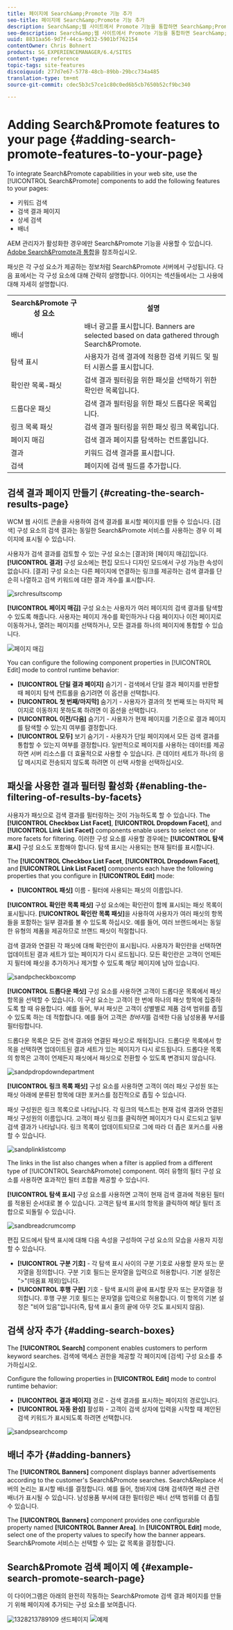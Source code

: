 ```yaml
---
title: 페이지에 Search&amp;Promote 기능 추가
seo-title: 페이지에 Search&amp;Promote 기능 추가
description: Search&amp;웹 사이트에서 Promote 기능을 통합하면 Search&amp;Promote 구성 요소를 사용하여 키워드 검색, 검색 결과 페이지 검색 개선 및 배너와 같은 기능을 페이지에 추가할 수 있습니다.
seo-description: Search&amp;웹 사이트에서 Promote 기능을 통합하면 Search&amp;Promote 구성 요소를 사용하여 키워드 검색, 검색 결과 페이지 검색 개선 및 배너와 같은 기능을 페이지에 추가할 수 있습니다.
uuid: 8831aa56-9d7f-44ca-9d32-5901bf762154
contentOwner: Chris Bohnert
products: SG_EXPERIENCEMANAGER/6.4/SITES
content-type: reference
topic-tags: site-features
discoiquuid: 277d7e67-5778-48cb-89bb-29bcc734a485
translation-type: tm+mt
source-git-commit: cdec5b3c57ce1c80c0ed6b5cb7650b52cf9bc340

---
```



# Adding Search&amp;Promote features to your page {#adding-search-promote-features-to-your-page}

To integrate Search&amp;Promote capabilities in your web site, use the [!UICONTROL Search&amp;Promote] components to add the following features to your pages:

* 키워드 검색
* 검색 결과 페이지
* 상세 검색
* 배너

AEM 관리자가 활성화한 경우에만 Search&amp;Promote 기능을 사용할 수 있습니다. [Adobe Search&amp;Promote과 통합](/help/sites-administering/search-and-promote.md)을 참조하십시오.

패싯은 각 구성 요소가 제공하는 정보처럼 Search&amp;Promote 서버에서 구성됩니다. 다음 표에서는 각 구성 요소에 대해 간략히 설명합니다. 이어지는 섹션들에서는 그 사용에 대해 자세히 설명합니다.

<table> 
 <tbody> 
  <tr> 
   <th>Search&amp;Promote 구성 요소</th> 
   <th>설명</th> 
  </tr> 
  <tr> 
   <td>배너</td> 
   <td>배너 광고를 표시합니다. Banners are selected based on data gathered through Search&amp;Promote.<br /> </td> 
  </tr> 
  <tr> 
   <td>탐색 표시</td> 
   <td>사용자가 검색 결과에 적용한 검색 키워드 및 필터 시퀀스를 표시합니다.</td> 
  </tr> 
  <tr> 
   <td>확인란 목록-패싯</td> 
   <td>검색 결과 필터링을 위한 패싯을 선택하기 위한 확인란 목록입니다.</td> 
  </tr> 
  <tr> 
   <td>드롭다운 패싯</td> 
   <td>검색 결과 필터링을 위한 패싯 드롭다운 목록입니다.</td> 
  </tr> 
  <tr> 
   <td>링크 목록 패싯</td> 
   <td>검색 결과 필터링을 위한 패싯 링크 목록입니다.</td> 
  </tr> 
  <tr> 
   <td>페이지 매김</td> 
   <td>검색 결과 페이지를 탐색하는 컨트롤입니다.</td> 
  </tr> 
  <tr> 
   <td>결과</td> 
   <td>키워드 검색 결과를 표시합니다.</td> 
  </tr> 
  <tr> 
   <td>검색</td> 
   <td>페이지에 검색 필드를 추가합니다.</td> 
  </tr> 
 </tbody> 
</table>

## 검색 결과 페이지 만들기 {#creating-the-search-results-page}

WCM 웹 사이트 콘솔을 사용하여 검색 결과를 표시할 페이지를 만들 수 있습니다. [검색] 구성 요소의 검색 결과는 동일한 Search&amp;Promote 서비스를 사용하는 경우 이 페이지에 표시될 수 있습니다.

사용자가 검색 결과를 검토할 수 있는 구성 요소는 [결과]와 [페이지 매김]입니다. **[!UICONTROL 결과]** 구성 요소에는 편집 모드나 디자인 모드에서 구성 가능한 속성이 없습니다.  [결과] 구성 요소는 다른 페이지에 연결하는 링크를 제공하는 검색 결과를 단순히 나열하고 검색 키워드에 대한 결과 개수를 표시합니다.

![srchresultscomp](assets/srchresultscomp.png)

**[!UICONTROL 페이지 매김]** 구성 요소는 사용자가 여러 페이지의 검색 결과를 탐색할 수 있도록 해줍니다. 사용자는 페이지 개수를 확인하거나 다음 페이지나 이전 페이지로 이동하거나, 열려는 페이지를 선택하거나, 모든 결과를 하나의 페이지에 통합할 수 있습니다.

![페이지 매김](assets/srchpagination.png)

You can configure the following component properties in [!UICONTROL Edit] mode to control runtime behavior:

* **[!UICONTROL 단일 결과 페이지]** 숨기기 - 검색에서 단일 결과 페이지를 반환할 때 페이지 탐색 컨트롤을 숨기려면 이 옵션을 선택합니다.
* **[!UICONTROL 첫 번째/마지막]** 숨기기 - 사용자가 결과의 첫 번째 또는 마지막 페이지로 이동하지 못하도록 하려면 이 옵션을 선택합니다.
* **[!UICONTROL 이전/다음]** 숨기기 - 사용자가 현재 페이지를 기준으로 결과 페이지를 탐색할 수 있는지 여부를 결정합니다.
* **[!UICONTROL 모두]** 보기 숨기기 - 사용자가 단일 페이지에서 모든 검색 결과를 통합할 수 있는지 여부를 결정합니다. 일반적으로 페이지를 사용하는 데이터를 제공하면 서버 리소스를 더 효율적으로 사용할 수 있습니다. 큰 데이터 세트가 하나의 응답 메시지로 전송되지 않도록 하려면 이 선택 사항을 선택하십시오.

## 패싯을 사용한 결과 필터링 활성화 {#enabling-the-filtering-of-results-by-facets}

사용자가 패싯으로 검색 결과를 필터링하는 것이 가능하도록 할 수 있습니다. The **[!UICONTROL Checkbox List Facet]**, **[!UICONTROL Dropdown Facet]**, and **[!UICONTROL Link List Facet]** components enable users to select one or more facets for filtering. 이러한 구성 요소를 사용할 경우에는 **[!UICONTROL 탐색 표시]** 구성 요소도 포함해야 합니다. 탐색 표시는 사용되는 현재 필터를 표시합니다.

The **[!UICONTROL Checkbox List Facet**, **[!UICONTROL Dropdown Facet]**, and **[!UICONTROL Link List Facet]** components each have the following properties that you configure in **[!UICONTROL Edit]** mode:

* **[!UICONTROL 패싯]** 이름 - 필터에 사용되는 패싯의 이름입니다.

**[!UICONTROL 확인란 목록 패싯]** 구성 요소에는 확인란이 함께 표시되는 패싯 목록이 표시됩니다. **[!UICONTROL 확인란 목록 패싯]**&#x200B;을 사용하여 사용자가 여러 패싯의 항목들을 포함하는 일부 결과를 볼 수 있도록 하십시오. 예를 들어, 여러 브랜드에서는 동일한 유형의 제품을 제공하므로 브랜드 패싯이 적절합니다.

검색 결과와 연결된 각 패싯에 대해 확인란이 표시됩니다. 사용자가 확인란을 선택하면 업데이트된 결과 세트가 있는 페이지가 다시 로드됩니다. 모든 확인란은 고객이 언제든지 필터에 패싯을 추가하거나 제거할 수 있도록 해당 페이지에 남아 있습니다.

![sandpcheckboxcomp](assets/sandpcheckboxcomp.png)

**[!UICONTROL 드롭다운 패싯]** 구성 요소를 사용하면 고객이 드롭다운 목록에서 패싯 항목을 선택할 수 있습니다. 이 구성 요소는 고객이 한 번에 하나의 패싯 항목에 집중하도록 할 때 유용합니다. 예를 들어, 부서 패싯은 고객이 성별별로 제품 검색 범위를 좁힐 수 있도록 하는 데 적합합니다. 예를 들어 고객은 *청바지*&#x200B;를 검색한 다음 남성용품 부서를 필터링합니다.

드롭다운 목록은 모든 검색 결과와 연결된 패싯으로 채워집니다. 드롭다운 목록에서 항목을 선택하면 업데이트된 결과 세트가 있는 페이지가 다시 로드됩니다. 드롭다운 목록의 항목은 고객이 언제든지 패싯에서 패싯으로 전환할 수 있도록 변경되지 않습니다.

![sandpdropdowndepartment](assets/sandpdropdowndepartment.png)

**[!UICONTROL 링크 목록 패싯]** 구성 요소를 사용하면 고객이 여러 패싯 구성원 또는 패싯 아래에 분류된 항목에 대한 포커스를 점진적으로 좁힐 수 있습니다.

패싯 구성원은 링크 목록으로 나타납니다. 각 링크의 텍스트는 현재 검색 결과와 연결된 패싯 구성원의 이름입니다. 고객이 패싯 링크를 클릭하면 페이지가 다시 로드되고 일부 검색 결과가 나타납니다. 링크 목록이 업데이트되므로 그에 따라 더 좁은 포커스를 사용할 수 있습니다.

![sandplinklistcomp](assets/sandplinklistcomp.png)

The links in the list also changes when a filter is applied from a different type of [!UICONTROL Search&amp;Promote] component. 여러 유형의 필터 구성 요소를 사용하면 효과적인 필터 조합을 제공할 수 있습니다.

**[!UICONTROL 탐색 표시]** 구성 요소를 사용하면 고객이 현재 검색 결과에 적용된 필터를 적용된 순서대로 볼 수 있습니다. 고객은 탐색 표시의 항목을 클릭하여 해당 필터 조합으로 되돌릴 수 있습니다.

![sandbreadcrumcomp](assets/sandpbreadcrumbcomp.png)

편집 모드에서 탐색 표시에 대해 다음 속성을 구성하여 구성 요소의 모습을 사용자 지정할 수 있습니다.

* **[!UICONTROL 구분 기호]** - 각 탐색 표시 사이의 구분 기호로 사용할 문자 또는 문자열을 정의합니다. 구분 기호 필드는 문자열을 입력으로 허용합니다. 기본 설정은 &quot;>&quot;(따옴표 제외)입니다.
* **[!UICONTROL 후행 구분]** 기호 - 탐색 표시의 끝에 표시할 문자 또는 문자열을 정의합니다. 후행 구분 기호 필드는 문자열을 입력으로 허용합니다. 이 항목의 기본 설정은 &quot;비어 있음&quot;입니다(즉, 탐색 표시 줄의 끝에 아무 것도 표시되지 않음).

## 검색 상자 추가 {#adding-search-boxes}

The **[!UICONTROL Search]** component enables customers to perform keyword searches. 검색에 액세스 권한을 제공할 각 페이지에 [검색] 구성 요소를 추가하십시오.

Configure the following properties in **[!UICONTROL Edit]** mode to control runtime behavior:

* **[!UICONTROL 결과 페이지]** 경로 - 검색 결과를 표시하는 페이지의 경로입니다.
* **[!UICONTROL 자동 완성]** 활성화 - 고객이 검색 상자에 입력을 시작할 때 제안된 검색 키워드가 표시되도록 하려면 선택합니다.

![sandpsearchcomp](assets/sandpsearchcomp.png)

## 배너 추가 {#adding-banners}

The **[!UICONTROL Banners]** component displays banner advertisements according to the customer&#39;s Search&amp;Promote searches. Search&amp;Replace 서버의 논리는 표시할 배너를 결정합니다. 예를 들어, 청바지에 대해 검색하면 패션 관련 배너가 표시될 수 있습니다. 남성용품 부서에 대한 필터링은 배너 선택 범위를 더 좁힐 수 있습니다.

The **[!UICONTROL Banners]** component provides one configurable property named **[!UICONTROL Banner Area]**. In **[!UICONTROL Edit]** mode, select one of the property values to specify how the banner appears. Search&amp;Promote 서비스는 선택할 수 있는 값 목록을 결정합니다.

## Search&amp;Promote 검색 페이지 예 {#example-search-promote-search-page}

이 다이어그램은 아래의 완전히 작동하는 Search&amp;Promote 검색 결과 페이지를 만들기 위해 페이지에 추가되는 구성 요소를 보여줍니다.

![1328213789109](assets/1328213789109.png) 샌드페이지 ![예제](assets/sandppageexample.png)

